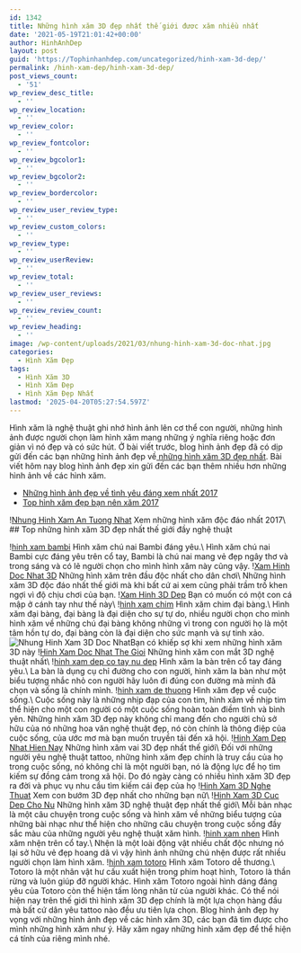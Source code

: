```yaml
---
id: 1342
title: Những hình xăm 3D đẹp nhất thế giới đươc xăm nhiều nhất
date: '2021-05-19T21:01:42+00:00'
author: HinhAnhDep
layout: post
guid: 'https://Tophinhanhdep.com/uncategorized/hinh-xam-3d-dep/'
permalink: /hinh-xam-dep/hinh-xam-3d-dep/
post_views_count:
  - '51'
wp_review_desc_title:
  - ''
wp_review_location:
  - ''
wp_review_color:
  - ''
wp_review_fontcolor:
  - ''
wp_review_bgcolor1:
  - ''
wp_review_bgcolor2:
  - ''
wp_review_bordercolor:
  - ''
wp_review_user_review_type:
  - ''
wp_review_custom_colors:
  - ''
wp_review_type:
  - ''
wp_review_userReview:
  - ''
wp_review_total:
  - ''
wp_review_user_reviews:
  - ''
wp_review_review_count:
  - ''
wp_review_heading:
  - ''
image: /wp-content/uploads/2021/03/nhung-hinh-xam-3d-doc-nhat.jpg
categories:
  - Hình Xăm Đẹp
tags:
  - Hình Xăm 3D
  - Hình Xăm Đẹp
  - Hình Xăm Đẹp Nhất
lastmod: '2025-04-20T05:27:54.597Z'
---
```

Hình xăm là nghệ thuật ghi nhớ hình ảnh lên cơ thể con người, những hình ảnh được người chọn làm hình xăm mang những ý nghĩa riêng hoặc đơn giản vì nó đẹp và có sức hút. Ở bài viết trước, blog hình ảnh đẹp đã có dịp gửi đến các bạn những hình ảnh đẹp về[ những hình xăm 3D đẹp nhất](https://tophinhanhdep.com/hinh-xam-dep/hinh-xam-3d-dep/). Bài viết hôm nay blog hình ảnh đẹp xin gửi đến các bạn thêm nhiều hơn những hình ảnh về các hình xăm.

- [Những hình ảnh đẹp về tình yêu đáng xem nhất 2017](https://tophinhanhdep.com/anh-tinh-yeu/hinh-anh-dep-nhat-ve-tinh-yeu/)
- [Top hình xăm đẹp bạn nên xăm 2017](https://tophinhanhdep.com/hinh-xam-dep/nhung-hinh-xam-dep-nhat/)

\![Nhung Hinh Xam An Tuong Nhat](https://tophinhanhdep.com/wp-content/uploads/2021/03/nhung-hinh-xam-an-tuong-nhat-257x300.jpg) Xem những hình xăm độc đáo nhất 2017\ ## Top những hình xăm 3D đẹp nhất thế giới đầy nghệ thuật

\![hinh xam bambi](https://tophinhanhdep.com/wp-content/uploads/2021/03/hinh-xam-bambi-200x300.jpg) Hình xăm chú nai Bambi đáng yêu.\ Hình xăm chú nai Bambi cực đáng yêu trên cổ tay, Bambi là chú nai mang vẻ đẹp ngây thơ và trong sáng và có lẽ người chọn cho mình hình xăm này cũng vậy. \![Xam Hinh Doc Nhat 3D](https://tophinhanhdep.com/wp-content/uploads/2021/03/xam-hinh-doc-nhat-3d-300x300.jpg) Những hình xăm trên đầu độc nhất cho dân chơi\ Những hình xăm 3D độc đáo nhất thế giới mà khi bất cứ ai xem cũng phải trầm trồ khen ngợi vì độ chịu chơi của bạn. \![Xam Hinh 3D Dep](https://tophinhanhdep.com/wp-content/uploads/2021/03/xam-hinh-3d-dep-300x300.jpg) Bạn có muốn có một con cá mập ở cánh tay như thế này\ \![hinh xam chim](https://tophinhanhdep.com/wp-content/uploads/2021/03/hinh-xam-chim-1.jpg) Hình xăm chim đại bàng.\ Hình xăm đại bàng, đại bàng là đại diện cho sự tự do, nhiều người chọn cho mình hình xăm về những chú đại bàng không những vì trong con người họ là một tâm hồn tự do, đại bàng còn là đại diện cho sức mạnh và sự tinh xảo. ![Nhung Hinh Xam 3D Doc Nhat](https://tophinhanhdep.com/wp-content/uploads/2021/03/nhung-hinh-xam-3d-doc-nhat-300x200.jpg)Bạn có khiếp sợ khi xem những hình xăm 3D này \![Hinh Xam Doc Nhat The Gioi](https://tophinhanhdep.com/wp-content/uploads/2021/03/hinh-xam-doc-nhat-the-gioi-300x225.jpg) Những hình xăm con mắt 3D nghệ thuật nhất\ \![hinh xam dep co tay nu dep](https://tophinhanhdep.com/wp-content/uploads/2021/03/hinh-xam-dep-co-tay-nu-dep.jpg) Hình xăm la bàn trên cổ tay đáng yêu.\ La bàn là dụng cụ chỉ đường cho con người, hình xăm la bàn như một biểu tượng nhắc nhỏ con người hãy luôn đi đúng con đường mà mình đã chọn và sống là chính mình. \![hinh xam de thuong](https://tophinhanhdep.com/wp-content/uploads/2021/03/hinh-xam-de-thuong.jpg) Hình xăm đẹp về cuộc sống.\ Cuộc sống này là những nhịp đạp của con tim, hình xăm về nhịp tim thể hiện cho một con người có một cuộc sống hoàn toàn điềm tĩnh và bình yên. Những hình xăm 3D đẹp này không chỉ mang đến cho người chủ sở hữu của nó những hoa văn nghệ thuật đẹp, nó còn chính là thông điệp của cuộc sống, của ước mơ mà bạn muốn truyền tải đến xã hội. \![Hinh Xam Dep Nhat Hien Nay](https://tophinhanhdep.com/wp-content/uploads/2021/03/hinh-xam-dep-nhat-hien-nay-300x300.jpg) Những hình xăm vai 3D đẹp nhất thế giới\ Đối với những người yêu nghệ thuật tattoo, những hình xăm đẹp chính là truy cầu của họ trong cuộc sống, nó không chỉ là một người bạn, nó là động lực để họ tìm kiếm sự đồng cảm trong xã hội. Do đó ngày càng có nhiều hình xăm 3D đẹp ra đời và phục vụ nhu cầu tìm kiếm cái đẹp của họ \![Hinh Xam 3D Nghe Thuat](https://tophinhanhdep.com/wp-content/uploads/2021/03/hinh-xam-3d-nghe-thuat-300x200.jpg) Xem con bướm 3D đẹp nhất cho những bạn nữ\ \![Hinh Xam 3D Cuc Dep Cho Nu](https://tophinhanhdep.com/wp-content/uploads/2021/03/hinh-xam-3d-cuc-dep-cho-nu-300x200.jpg) Những hình xăm 3D nghệ thuật đẹp nhất thế giới\ Mỗi bản nhạc là một câu chuyện trong cuộc sống và hình xăm về những biểu tượng của những bài nhạc như thể hiện cho những câu chuyện trong cuộc sống đầy sắc màu của những người yêu nghệ thuật xăm hình. \![hinh xam nhen](https://tophinhanhdep.com/wp-content/uploads/2021/03/hinh-xam-nhen.jpg) Hình xăm nhện trên cổ tay.\ Nhện là một loài động vật nhiều chất độc nhưng nó lại sở hữu vẻ đẹp hoang dã vì vậy hình ảnh những chú nhện được rất nhiều người chọn làm hình xăm. \![hinh xam totoro](https://tophinhanhdep.com/wp-content/uploads/2021/03/hinh-xam-totoro.jpg) Hình xăm Totoro dễ thương.\ Totoro là một nhân vật hư cấu xuất hiện trong phim hoạt hình, Totoro là thần rừng và luôn giúp đỡ người khác. Hình xăm Totoro ngoài hình dáng đáng yêu của Totoro còn thể hiện tấm lòng nhân từ của người khác. Có thể nói hiện nay trên thế giới thì hình xăm 3D đẹp chính là một lựa chọn hàng đầu mà bất cứ dân yêu tattoo nào đều ưu tiên lựa chọn. Blog hình ảnh đẹp hy vọng với những hình ảnh đẹp về các hình xăm 3D, các bạn đã tìm được cho mình những hình xăm như ý. Hãy xăm ngay những hình xăm đẹp để thể hiện cá tính của riêng mình nhé.
